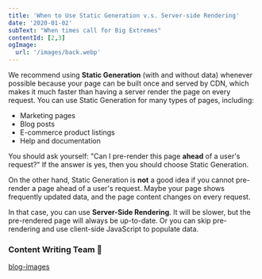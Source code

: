 ```yaml
---
title: 'When to Use Static Generation v.s. Server-side Rendering'
date: '2020-01-02'
subText: "When times call for Big Extremes"
contentId: [2,3]
ogImage:
  url: '/images/back.webp'
---
```

We recommend using **Static Generation** (with and without data) whenever possible because your page can be built once and served by CDN, which makes it much faster than having a server render the page on every request.
You can use Static Generation for many types of pages, including:

* Marketing pages
* Blog posts
* E-commerce product listings
* Help and documentation

You should ask yourself: "Can I pre-render this page **ahead** of a user's request?" If the answer is yes, then you should choose Static Generation.

On the other hand, Static Generation is **not** a good idea if you cannot pre-render a page ahead of a user's request. Maybe your page shows frequently updated data, and the page content changes on every request.

In that case, you can use **Server-Side Rendering**. It will be slower, but the pre-rendered page will always be up-to-date. Or you can skip pre-rendering and use client-side JavaScript to populate data.


### Content Writing Team 📝
[blog-images](/images/pexels-ali-pazani-2777898.jpg)
